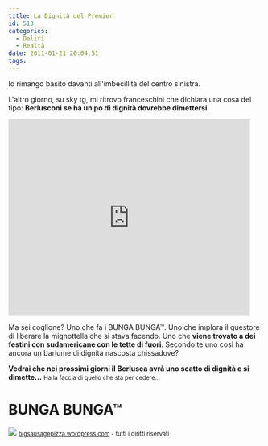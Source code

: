 ```yaml
---
title: La Dignità del Premier
id: 513
categories:
  - Deliri
  - Realtà
date: 2011-01-21 20:04:51
tags:
---
```


Io rimango basito davanti all'imbecillità del centro sinistra.

L'altro giorno, su sky tg, mi ritrovo franceschini che dichiara una cosa del tipo:
**Berlusconi se ha un po di dignità dovrebbe dimettersi.**

<iframe title="YouTube video player" class="youtube-player" type="text/html" width="480" height="390" src="http://www.youtube.com/embed/Yf11BqoLFq4" frameborder="0" allowFullScreen></iframe>

Ma sei coglione?
Uno che fa i BUNGA BUNGA™.
Uno che implora il questore di liberare la mignottella che si stava facendo.
Uno che **viene trovato a dei festini con sudamericane con le tette di fuori**.
Secondo te uno così ha ancora un barlume di dignità nascosta chissadove?

**Vedrai che nei prossimi giorni il Berlusca avrà uno scatto di dignità e si dimette...**
<small>Ha la faccia di quello che sta per cedere...</small>

# BUNGA BUNGA™

[![](http://bigsausagepizza.files.wordpress.com/2009/06/safe.jpg?w=510&h=421)](http://bigsausagepizza.wordpress.com/berlusconi-safe/)
<small>[bigsausagepizza.wordpress.com](http://bigsausagepizza.wordpress.com) - tutti i diritti riservati</small>
